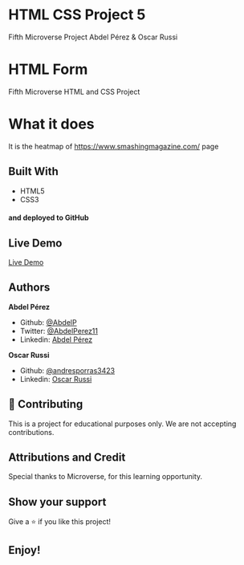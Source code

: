 # HTML CSS Project 5

Fifth Microverse Project Abdel Pérez &amp; Oscar Russi

# HTML Form

Fifth Microverse HTML and CSS Project

# What it does

It is the heatmap of https://www.smashingmagazine.com/ page

## Built With

- HTML5
- CSS3

#### and deployed to GitHub

## Live Demo

[Live Demo]()

## Authors

**Abdel Pérez**
- Github: [@AbdelP](https://github.com/abdelp/)
- Twitter: [@AbdelPerez11](https://twitter.com/abdelperez11)
- Linkedin: [Abdel Pérez](https://www.linkedin.com/in/abdel-p%C3%A9rez-t%C3%A9llez-72b2aa153/)

**Oscar Russi**
- Github: [@andresporras3423](https://github.com/andresporras3423/)
- Linkedin: [Oscar Russi](https://www.linkedin.com/in/oscar-andr%C3%A9s-russi-porras-053236167/)

## 🤝 Contributing

This is a project for educational purposes only. We are not accepting contributions.

## Attributions and Credit

Special thanks to Microverse, for this learning opportunity. 

## Show your support

Give a ⭐️ if you like this project!

## Enjoy!
